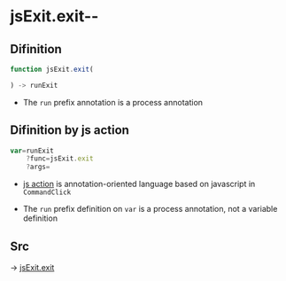 # jsExit.exit--

## Difinition

```js.js
function jsExit.exit(

) -> runExit
```

- The `run` prefix annotation is a process annotation


## Difinition by js action

```js.js
var=runExit
	?func=jsExit.exit
	?args=

```

- [js action](#) is annotation-oriented language based on javascript in `CommandClick`

- The `run` prefix definition on `var` is a process annotation, not a variable definition

## Src

-> [jsExit.exit](https://github.com/puutaro/CommandClick/blob/master/app/src/main/java/com/puutaro/commandclick/fragment_lib/terminal_fragment/js_interface/system/JsExit.kt#L14)


